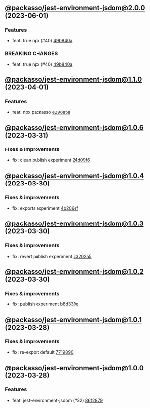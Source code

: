 ## [@packasso/jest-environment-jsdom@2.0.0](https://github.com/qiwi/packasso/compare/2023.4.1-packasso.jest-environment-jsdom.1.1.0-f0...2023.6.1-packasso.jest-environment-jsdom.2.0.0-f0) (2023-06-01)

### Features
* feat: true npx (#40) [49b840a](https://github.com/qiwi/packasso/commit/49b840a014e848dc0e51e3cf213299ed26825a97)

### BREAKING CHANGES
* feat: true npx (#40) [49b840a](https://github.com/qiwi/packasso/commit/49b840a014e848dc0e51e3cf213299ed26825a97)

## [@packasso/jest-environment-jsdom@1.1.0](https://github.com/qiwi/packasso/compare/2023.3.31-packasso.jest-environment-jsdom.1.0.6-f0...2023.4.1-packasso.jest-environment-jsdom.1.1.0-f0) (2023-04-01)

### Features
* feat: npx packasso [e298a5a](https://github.com/qiwi/packasso/commit/e298a5a02497b5f8c02044cf9aa65c94bf76b0f7)

## [@packasso/jest-environment-jsdom@1.0.6](https://github.com/qiwi/packasso/compare/2023.3.31-packasso.jest-environment-jsdom.1.0.5-f0...2023.3.31-packasso.jest-environment-jsdom.1.0.6-f0) (2023-03-31)

### Fixes & improvements
* fix: clean publish experiment [24d09f6](https://github.com/qiwi/packasso/commit/24d09f6b6bf550618b470c9ad5b85c7186350bfd)

## [@packasso/jest-environment-jsdom@1.0.4](https://github.com/qiwi/packasso/compare/2023.3.30-packasso.jest-environment-jsdom.1.0.3-f0...2023.3.30-packasso.jest-environment-jsdom.1.0.4-f0) (2023-03-30)

### Fixes & improvements
* fix: exports experiment [4b206ef](https://github.com/qiwi/packasso/commit/4b206efaab3bded0e89e03fb1a6025253e29ce82)

## [@packasso/jest-environment-jsdom@1.0.3](https://github.com/qiwi/packasso/compare/2023.3.30-packasso.jest-environment-jsdom.1.0.2-f0...2023.3.30-packasso.jest-environment-jsdom.1.0.3-f0) (2023-03-30)

### Fixes & improvements
* fix: revert publish experiment [33202a5](https://github.com/qiwi/packasso/commit/33202a5ca8e3d59cd203960af423e4b2cd0c90f3)

## [@packasso/jest-environment-jsdom@1.0.2](https://github.com/qiwi/packasso/compare/2023.3.28-packasso.jest-environment-jsdom.1.0.1-f0...2023.3.30-packasso.jest-environment-jsdom.1.0.2-f0) (2023-03-30)

### Fixes & improvements
* fix: publish experiment [b8d339e](https://github.com/qiwi/packasso/commit/b8d339e959390e6ab39f24ef6ceaa19d54586e80)

## [@packasso/jest-environment-jsdom@1.0.1](https://github.com/qiwi/packasso/compare/2023.3.28-packasso.jest-environment-jsdom.1.0.0-f0...2023.3.28-packasso.jest-environment-jsdom.1.0.1-f0) (2023-03-28)

### Fixes & improvements
* fix: re-export default [7719890](https://github.com/qiwi/packasso/commit/77198907ab2d8e0a0ec5a1fc7c5fed5c17e73af5)

## [@packasso/jest-environment-jsdom@1.0.0](https://github.com/qiwi/packasso/compare/undefined...2023.3.28-packasso.jest-environment-jsdom.1.0.0-f0) (2023-03-28)

### Features
* feat: jest-environment-jsdom (#32) [86f2879](https://github.com/qiwi/packasso/commit/86f28792bb3804693cec4abd1864d781d6ea1a1a)
